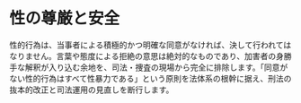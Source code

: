 # 性の尊厳と安全

性的行為は、当事者による積極的かつ明確な同意がなければ、決して行われてはなりません。言葉や態度による拒絶の意思は絶対的なものであり、加害者の身勝手な解釈が入り込む余地を、司法・捜査の現場から完全に排除します。「同意がない性的行為はすべて性暴力である」という原則を法体系の根幹に据え、刑法の抜本的改正と司法運用の見直しを断行します。